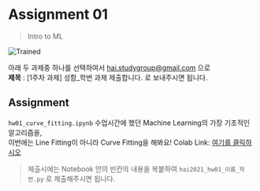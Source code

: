 # Assignment 01 #
> Intro to ML

![Trained](train.gif)

아래 두 과제중 하나를 선택하여서 <hai.studygroup@gmail.com> 으로  
**제목** : [1주차 과제] 성함_학번 과제 제출합니다.
로 보내주시면 됩니다.

## Assignment ##
`hw01_curve_fitting.ipynb` 
수업시간에 했던 Machine Learning의 가장 기초적인 알고리즘을,  
이번에는 Line Fitting이 아니라 Curve Fitting을 해봐요!
Colab Link: [여기를 클릭하시오](https://colab.research.google.com/github/HanyangTechAI/2021-HAI-Assignment/blob/main/Lec01_Intro_to_ML/hw01_curve_fitting.ipynb)  

> 제출시에는 Notebook 안의 빈칸의 내용을 복붙하여 `hai2021_hw01_이름_학번.py` 로 제출해주시면 됩니다.
